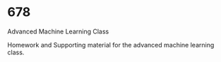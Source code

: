 678
===

Advanced Machine Learning Class


Homework and Supporting material for the advanced machine learning class. 
